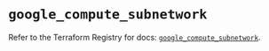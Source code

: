 # `google_compute_subnetwork`

Refer to the Terraform Registry for docs: [`google_compute_subnetwork`](https://registry.terraform.io/providers/hashicorp/google/6.47.0/docs/resources/compute_subnetwork).
